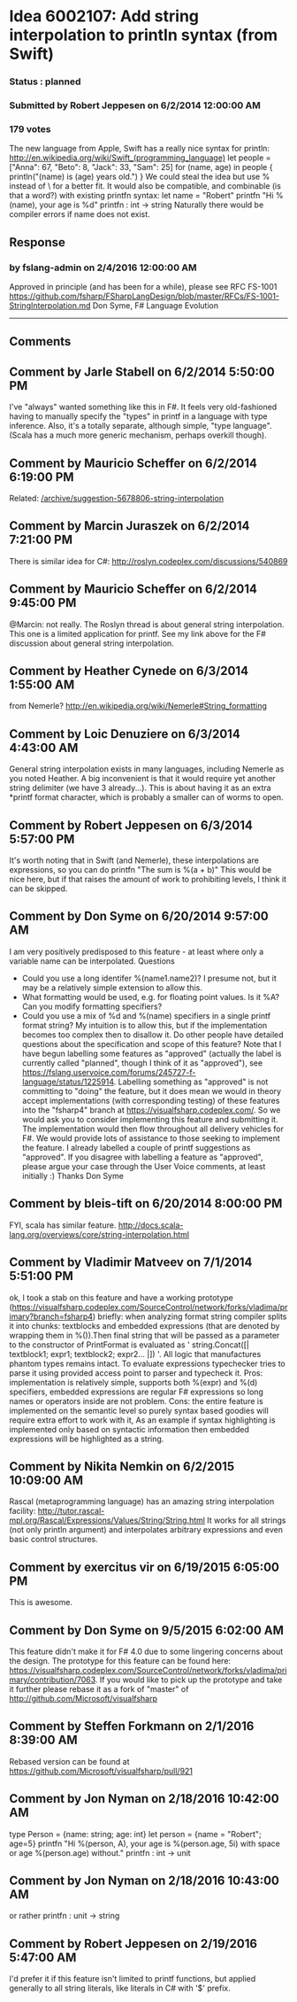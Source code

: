# Idea 6002107: Add string interpolation to println syntax (from Swift) #

### Status : planned

### Submitted by Robert Jeppesen on 6/2/2014 12:00:00 AM

### 179 votes

The new language from Apple, Swift has a really nice syntax for println:
http://en.wikipedia.org/wiki/Swift_(programming_language)
let people = ["Anna": 67, "Beto": 8, "Jack": 33, "Sam": 25]
for (name, age) in people {
println("\(name) is \(age) years old.")
}
We could steal the idea but use % instead of \ for a better fit. It would also be compatible, and combinable (is that a word?) with existing printfn syntax:
let name = "Robert"
printfn "Hi %(name), your age is %d"
printfn : int -> string
Naturally there would be compiler errors if name does not exist.



## Response 
### by fslang-admin on 2/4/2016 12:00:00 AM

Approved in principle (and has been for a while), please see RFC FS-1001 https://github.com/fsharp/FSharpLangDesign/blob/master/RFCs/FS-1001-StringInterpolation.md
Don Syme, F# Language Evolution

------------------------
## Comments


## Comment by Jarle Stabell on 6/2/2014 5:50:00 PM
I've "always" wanted something like this in F#. It feels very old-fashioned having to manually specify the "types" in printf in a language with type inference. Also, it's a totally separate, although simple, "type language".
(Scala has a much more generic mechanism, perhaps overkill though).


## Comment by Mauricio Scheffer on 6/2/2014 6:19:00 PM
Related: [/archive/suggestion-5678806-string-interpolation](/archive/suggestion-5678806-string-interpolation.md)


## Comment by Marcin Juraszek on 6/2/2014 7:21:00 PM
There is similar idea for C#: http://roslyn.codeplex.com/discussions/540869


## Comment by Mauricio Scheffer on 6/2/2014 9:45:00 PM
@Marcin: not really. The Roslyn thread is about general string interpolation. This one is a limited application for printf. See my link above for the F# discussion about general string interpolation.


## Comment by Heather Cynede on 6/3/2014 1:55:00 AM
from Nemerle?
http://en.wikipedia.org/wiki/Nemerle#String_formatting


## Comment by Loic Denuziere on 6/3/2014 4:43:00 AM
General string interpolation exists in many languages, including Nemerle as you noted Heather. A big inconvenient is that it would require yet another string delimiter (we have 3 already...). This is about having it as an extra *printf format character, which is probably a smaller can of worms to open.


## Comment by Robert Jeppesen on 6/3/2014 5:57:00 PM
It's worth noting that in Swift (and Nemerle), these interpolations are expressions, so you can do
printfn "The sum is %(a + b)"
This would be nice here, but if that raises the amount of work to prohibiting levels, I think it can be skipped.


## Comment by Don Syme on 6/20/2014 9:57:00 AM
I am very positively predisposed to this feature - at least where only a variable name can be interpolated.
Questions
- Could you use a long identifer %(name1.name2)? I presume not, but it may be a relatively simple extension to allow this.
- What formatting would be used, e.g. for floating point values. Is it %A? Can you modify formatting specifiers?
- Could you use a mix of %d and %(name) specifiers in a single printf format string? My intuition is to allow this, but if the implementation becomes too complex then to disallow it.
Do other people have detailed questions about the specification and scope of this feature?
Note that I have begun labelling some features as "approved" (actually the label is currently called "planned", though I think of it as "approved"), see https://fslang.uservoice.com/forums/245727-f-language/status/1225914.
Labelling something as "approved" is not committing to "doing" the feature, but it does mean we would in theory accept implementations (with corresponding testing) of these features into the "fsharp4" branch at https://visualfsharp.codeplex.com/.
So we would ask you to consider implementing this feature and submitting it. The implementation would then flow throughout all delivery vehicles for F#. We would provide lots of assistance to those seeking to implement the feature.
I already labelled a couple of printf suggestions as "approved".
If you disagree with labelling a feature as "approved", please argue your case through the User Voice comments, at least initially :)
Thanks
Don Syme


## Comment by bleis-tift on 6/20/2014 8:00:00 PM
FYI, scala has similar feature.
http://docs.scala-lang.org/overviews/core/string-interpolation.html


## Comment by Vladimir Matveev on 7/1/2014 5:51:00 PM
ok, I took a stab on this feature and have a working prototype (https://visualfsharp.codeplex.com/SourceControl/network/forks/vladima/primary?branch=fsharp4)
briefly: when analyzing format string compiler splits it into chunks: textblocks and embedded expressions (that are denoted by wrapping them in %()).Then final string that will be passed as a parameter to the constructor of PrintFormat is evaluated as ' string.Concat([| textblock1; expr1; textblock2; expr2... |]) '. All logic that manufactures phantom types remains intact. To evaluate expressions typechecker tries to parse it using provided access point to parser and typecheck it.
Pros: implementation is relatively simple, supports both %(expr) and %(d) specifiers, embedded expressions are regular F# expressions so long names or operators inside are not problem.
Cons: the entire feature is implemented on the semantic level so purely syntax based goodies will require extra effort to work with it, As an example if syntax highlighting is implemented only based on syntactic information then embedded expressions will be highlighted as a string.


## Comment by Nikita Nemkin on 6/2/2015 10:09:00 AM
Rascal (metaprogramming language) has an amazing string interpolation facility: http://tutor.rascal-mpl.org/Rascal/Expressions/Values/String/String.html
It works for all strings (not only println argument) and interpolates arbitrary expressions and even basic control structures.


## Comment by exercitus vir on 6/19/2015 6:05:00 PM
This is awesome.


## Comment by Don Syme on 9/5/2015 6:02:00 AM
This feature didn't make it for F# 4.0 due to some lingering concerns about the design. The prototype for this feature can be found here: https://visualfsharp.codeplex.com/SourceControl/network/forks/vladima/primary/contribution/7063. If you would like to pick up the prototype and take it further please rebase it as a fork of "master" of http://github.com/Microsoft/visualfsharp


## Comment by Steffen Forkmann on 2/1/2016 8:39:00 AM
Rebased version can be found at https://github.com/Microsoft/visualfsharp/pull/921


## Comment by Jon Nyman on 2/18/2016 10:42:00 AM
type Person = {name: string; age: int}
let person = {name = "Robert"; age=5}
printfn "Hi %(person, A), your age is %(person.age, 5i) with space or age %(person.age) without."
printfn : int -> unit


## Comment by Jon Nyman on 2/18/2016 10:43:00 AM
or rather
printfn : unit -> string


## Comment by Robert Jeppesen on 2/19/2016 5:47:00 AM
I'd prefer it if this feature isn't limited to printf functions, but applied generally to all string literals, like literals in C# with '$' prefix.

